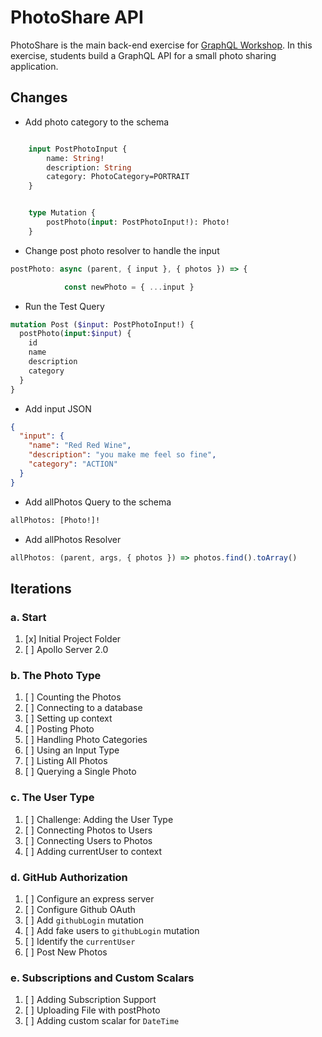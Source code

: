 PhotoShare API
===============
PhotoShare is the main back-end exercise for [GraphQL Workshop](https://www.graphqlworkshop.com). In this exercise, students build a GraphQL API for a small photo sharing application.

Changes
---------------

* Add photo category to the schema

```graphql

    input PostPhotoInput {
        name: String!
        description: String
        category: PhotoCategory=PORTRAIT
    }


    type Mutation {
        postPhoto(input: PostPhotoInput!): Photo!
    }
```

* Change post photo resolver to handle the input

```javascript
postPhoto: async (parent, { input }, { photos }) => {

            const newPhoto = { ...input }
```     

* Run the Test Query

```graphql
mutation Post ($input: PostPhotoInput!) {
  postPhoto(input:$input) {
    id
    name
    description
    category
  }
}
```

* Add input JSON

```json
{
  "input": {
    "name": "Red Red Wine",
    "description": "you make me feel so fine",
    "category": "ACTION"
  }
}
```

* Add allPhotos Query to the schema

```graphql
allPhotos: [Photo!]!
```

* Add allPhotos Resolver

```javascript
allPhotos: (parent, args, { photos }) => photos.find().toArray()
```

Iterations
---------------

### a. Start

1. [x] Initial Project Folder
2. [ ] Apollo Server 2.0

### b. The Photo Type

1. [ ] Counting the Photos 
2. [ ] Connecting to a database
3. [ ] Setting up context
4. [ ] Posting Photo
5. [ ] Handling Photo Categories 
6. [ ] Using an Input Type 
7. [ ] Listing All Photos 
8. [ ] Querying a Single Photo 

### c. The User Type

1. [ ] Challenge: Adding the User Type
2. [ ] Connecting Photos to Users
3. [ ] Connecting Users to Photos
4. [ ] Adding currentUser to context

### d. GitHub Authorization

1. [ ] Configure an express server
2. [ ] Configure Github OAuth
3. [ ] Add `githubLogin` mutation
4. [ ] Add fake users to `githubLogin` mutation
5. [ ] Identify the `currentUser`
6. [ ] Post New Photos

### e. Subscriptions and Custom Scalars

1. [ ] Adding Subscription Support 
2. [ ] Uploading File with postPhoto 
3. [ ] Adding custom scalar for `DateTime`
